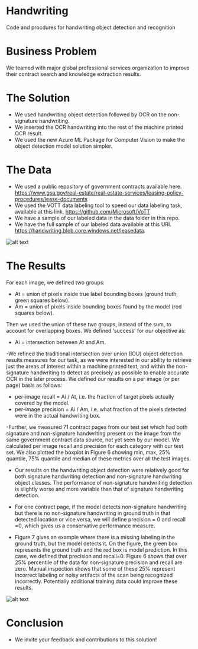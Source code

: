 # Handwriting
Code and procdures for handwriting object detection and recognition

# Business Problem
We teamed with major global professional services organization to improve their contract search and knowledge extraction results. 

# The Solution
- We used handwriting object detection followed by OCR on the non-signature handwriting.  
- We inserted the OCR handwriting into the rest of the machine printed OCR result.
- We used the new Azure ML Package for Computer Vision to make the object detection model solution simpler.

# The Data
- We used a public repository of government contracts available here. https://www.gsa.gov/real-estate/real-estate-services/leasing-policy-procedures/lease-documents 
- We used the VOTT data labeling tool to speed our data labeling task, available at this link. https://github.com/Microsoft/VoTT
- We have a sample of our labeled data in the data folder in this repo.  
- We have the full sample of our labeled data available at this URI. https://handwriting.blob.core.windows.net/leasedata.   

![alt text](https://github.com/CatalystCode/Handwriting/blob/master/Data/images/sample_contract.png)

# The Results
For each image, we defined two groups:
-	At = union of pixels inside true label bounding boxes (ground truth, green squares below). 
-	Am = union of pixels inside bounding boxes found by the model (red squares below). 

Then we used the union of these two groups, instead of the sum, to account for overlapping boxes. We defined ‘success’ for our objective as: 
-	Ai = intersection between At and Am. 

-We refined the traditional intersection over union (IOU) object detection results measures for our task, as we were interested in our ability to retrieve just the areas of interest within a machine printed text, and within the non-signature handwriting to detect as precisely as possible to enable accurate OCR in the later process.  We defined our results on a per image (or per page) basis as follows:
-	per-image recall = Ai / At, i.e. the fraction of target pixels actually covered by the model.  
-	per-image precision = Ai / Am, i.e. what fraction of the pixels detected were in the actual handwriting box. 

-Further, we measured 71 contract pages from our test set which had both signature and non-signature handwriting present on the image from the same government contract data source, not yet seen by our model.  We calculated per image recall and precision for each category with our test set.  We also plotted the boxplot in Figure 6 showing min, max, 25% quantile, 75% quantile and median of these metrics over all the test images.  

- Our results on the handwriting object detection were relatively good for both signature handwriting detection and non-signature handwriting object classes.  The performance of non-signature handwriting detection is slightly worse and more variable than that of signature handwriting detection. 

- For one contract page, if the model detects non-signature handwriting but there is no non-signature handwriting in ground truth in that detected location or vice versa, we will define precision = 0 and recall =0, which gives us a conservative performance measure. 

- Figure 7 gives an example where there is a missing labeling in the ground truth, but the model detects it. On the figure, the green box represents the ground truth and the red box is model prediction. In this case, we defined that precision and recall=0. Figure 6 shows that over 25% percentile of the data for non-signature precision and recall are zero.  Manual inspection shows that some of these 25% represent incorrect labeling or noisy artifacts of the scan being recognized incorrectly.  Potentially additional training data could improve these results.

![alt text](https://github.com/CatalystCode/Handwriting/blob/master/Data/images/model_results.png)


# Conclusion
- We invite your feedback and contributions to this solution!

